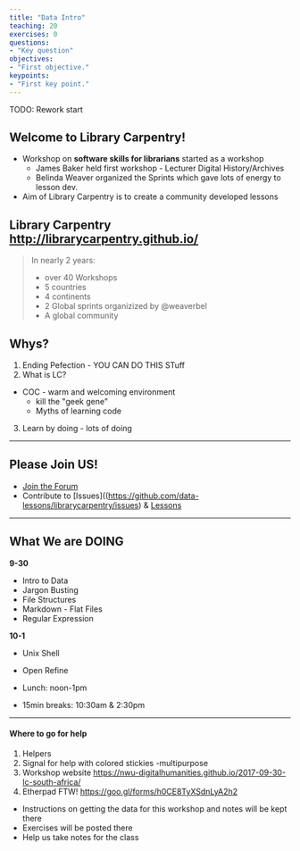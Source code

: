 ```yaml
---
title: "Data Intro"
teaching: 20
exercises: 0
questions:
- "Key question"
objectives:
- "First objective."
keypoints:
- "First key point."
---
```


TODO: Rework start

## Welcome to Library Carpentry!

* Workshop on **software skills for librarians** started as a workshop
  * James Baker held first workshop - Lecturer Digital History/Archives
  * Belinda Weaver organized the Sprints which gave lots of energy to lesson dev.
* Aim of Library Carpentry is to create a community developed lessons

## Library Carpentry <http://librarycarpentry.github.io/>

> In nearly 2 years:
> * over 40 Workshops
> * 5 countries
> * 4 continents
> * 2 Global sprints organizized by @weaverbel
> * A global community

## Whys?

1. Ending Pefection - YOU CAN DO THIS STuff
2. What is LC?
  * COC - warm and welcoming environment
    - kill the "geek gene"
    - Myths of learning code
3. Learn by doing - lots of doing

---
## Please Join US!

* [Join the Forum](https://gitter.im/weaverbel/LibraryCarpentry)
* Contribute to [Issues]((https://github.com/data-lessons/librarycarpentry/issues) & [Lessons](https://github.com/data-lessons)

---

## What We are DOING

**9-30**
* Intro to Data
* Jargon Busting
* File Structures
* Markdown - Flat Files
* Regular Expression

**10-1**
* Unix Shell
* Open Refine

* Lunch: noon-1pm
* 15min breaks: 10:30am &  2:30pm

---

#### Where to go for help

1. Helpers
2. Signal for help with colored stickies -multipurpose
3. Workshop website <https://nwu-digitalhumanities.github.io/2017-09-30-lc-south-africa/>
4. Etherpad FTW! <https://goo.gl/forms/h0CE8TyXSdnLyA2h2>
  * Instructions on getting the data for this workshop and notes will be kept there
  * Exercises will be posted there
  * Help us take notes for the class
